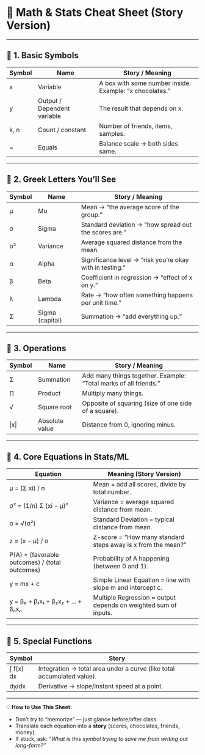 # 📑 Math & Stats Cheat Sheet (Story Version)

---

## 🔹 1. Basic Symbols
| Symbol | Name | Story / Meaning |
|--------|------|-----------------|
| x | Variable | A box with some number inside. Example: “x chocolates.” |
| y | Output / Dependent variable | The result that depends on x. |
| k, n | Count / constant | Number of friends, items, samples. |
| = | Equals | Balance scale → both sides same. |

---

## 🔹 2. Greek Letters You’ll See
| Symbol | Name   | Story / Meaning |
|--------|--------|-----------------|
| μ      | Mu     | Mean → “the average score of the group.” |
| σ      | Sigma  | Standard deviation → “how spread out the scores are.” |
| σ²     | Variance | Average squared distance from the mean. |
| α      | Alpha  | Significance level → “risk you’re okay with in testing.” |
| β      | Beta   | Coefficient in regression → “effect of x on y.” |
| λ      | Lambda | Rate → “how often something happens per unit time.” |
| Σ      | Sigma (capital) | Summation → “add everything up.” |


---

## 🔹 3. Operations
| Symbol | Name | Story / Meaning |
|--------|------|-----------------|
| Σ | Summation | Add many things together. Example: “Total marks of all friends.” |
| ∏ | Product | Multiply many things. |
| √ | Square root | Opposite of squaring (size of one side of a square). |
| \|x\| | Absolute value | Distance from 0, ignoring minus. |

---

## 🔹 4. Core Equations in Stats/ML
| Equation | Meaning (Story Version) |
|----------|--------------------------|
| μ = (Σ xi) / n | Mean = add all scores, divide by total number. |
| σ² = (1/n) Σ (xi - μ)² | Variance = average squared distance from mean. |
| σ = √(σ²) | Standard Deviation = typical distance from mean. |
| z = (x - μ) / σ | Z-score = “How many standard steps away is x from the mean?” |
| P(A) = (favorable outcomes) / (total outcomes) | Probability of A happening (between 0 and 1). |
| y = mx + c | Simple Linear Equation = line with slope m and intercept c. |
| y = β₀ + β₁x₁ + β₂x₂ + ... + βₙxₙ | Multiple Regression = output depends on weighted sum of inputs. |


---

## 🔹 5. Special Functions
| Symbol | Story |
|--------|-------|
| ∫ f(x) dx | Integration → total area under a curve (like total accumulated value). |
| dy/dx | Derivative → slope/instant speed at a point. |

---

💡 **How to Use This Sheet:**
- Don’t try to “memorize” — just glance before/after class.  
- Translate each equation into a **story** (scores, chocolates, friends, money).  
- If stuck, ask: *“What is this symbol trying to save me from writing out long-form?”*  

